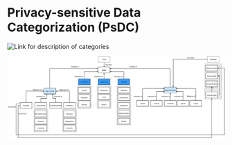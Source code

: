 # Privacy-sensitive Data Categorization (PsDC)


![Link for description of categories]()


![Data Categorization and its Relationships into PsDC.](figs/relations.png)

